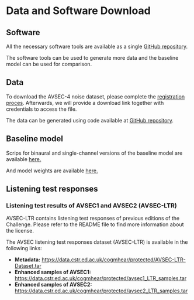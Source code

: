 # Data and Software Download

## Software

All the necessary software tools are available as a single [GitHub repository](https://github.com/cogmhear/avse_challenge).

The software tools can be used to generate more data and the baseline model can be used for comparison.

## Data

To download the AVSEC-4 noise dataset, please complete the [registration proces](https://challenge.cogmhear.org/#/getting-started/register). Afterwards, we will provide a download link together with credentials to access the file.

The data can be generated using code available at [GitHub repository](https://github.com/cogmhear/avse_challenge).

## Baseline model

Scrips for binaural and single-channel versions of the baseline model are available [here.](https://github.com/cogmhear/avse_challenge/tree/main/baseline/avse4)

And model weights are available [here.](https://huggingface.co/cogmhear/avse4_baseline)


## Listening test responses

### Listening test results of AVSEC1 and AVSEC2 (AVSEC-LTR)

AVSEC-LTR contains listening test responses of previous editions of the Challenge. 
Please refer to the README file to find more information about the license. 

The AVSEC listening test responses dataset (AVSEC-LTR) is available in the following links:

- **Metadata:**
https://data.cstr.ed.ac.uk/cogmhear/protected/AVSEC-LTR-Dataset.tar
- **Enhanced samples of AVSEC1:**
https://data.cstr.ed.ac.uk/cogmhear/protected/avsec1_LTR_samples.tar
- **Enhanced samples of AVSEC2:**
https://data.cstr.ed.ac.uk/cogmhear/protected/avsec2_LTR_samples.tar

[//]: # (To download the pretrained baseline model checkpoint please click [here]&#40;https://huggingface.co/cogmhear/avsec3-baseline&#41;.)
